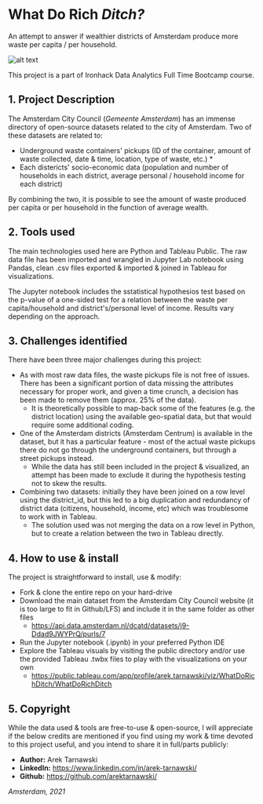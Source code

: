 # What Do Rich  *Ditch?* 
An attempt to answer if wealthier districts of Amsterdam produce more waste per capita / per household.

![alt text](https://vconsyst.com/storage/section/159/2dmWxgyZT9veY3O4M6qy.jpeg)

This project is a part of Ironhack Data Analytics Full Time Bootcamp course. 

## 1. Project Description

The Amsterdam City Council (*Gemeente Amsterdam*) has an immense directory of open-source datasets related to the city of Amsterdam. Two of these datasets are related to:
* Underground waste containers' pickups (ID of the container, amount of waste collected, date & time, location, type of waste, etc.)
  * 
* Each distericts' socio-economic data (population and number of households in each district, average personal / household income for each district)

By combining the two, it is possible to see the amount of waste produced per capita or per household in the function of average wealth.

## 2. Tools used

The main technologies used here are Python and Tableau Public. The raw data file has been imported and wrangled in Jupyter Lab notebook using Pandas, clean .csv files exported & imported & joined in Tableau for visualizations.

The Jupyter notebook includes the sstatistical hypothesios test based on the p-value of a one-sided test for a relation between the waste per capita/household and district's/personal level of income. Results vary depending on the approach.

## 3. Challenges identified

There have been three major challenges during this project:
* As with most raw data files, the waste pickups file is not free of issues. There has been a significant portion of data missing the attributes necessary for proper work, and given a time crunch, a decision has been made to remove them (approx. 25% of the data). 
   * It is theoretically possible to map-back some of the features (e.g. the district location) using the available geo-spatial data, but that would require some additional coding.
*  One of the Amsterdam districts (Amsterdam Centrum) is available in the dataset, but it has a particular feature - most of the actual waste pickups there do not go through the underground containers, but through a street pickups instead. 
   *  While the data has still been included in the project & visualized, an attempt has been made to exclude it during the hypothesis testing not to skew the results.
*  Combining two datasets: initially they have been joined on a row level using the district_id, but this led to a big duplication and redundancy of district data (citizens, household, income, etc) which was troublesome to work with in Tableau. 
   * The solution used was not merging the data on a row level in Python, but to create a relation between the two in Tableau directly.

## 4. How to use & install

The project is straightforward to install, use & modify:
* Fork & clone the entire repo on your hard-drive
* Download the main dataset from the Amsterdam City Council website (it is too large to fit in Github/LFS) and include it in the same folder as other files
   * https://api.data.amsterdam.nl/dcatd/datasets/j9-Ddad9JWYPrQ/purls/7
* Run the Jupyter notebook (.ipynb) in your preferred Python IDE
* Explore the Tableau visuals by visiting the public directory and/or use the provided Tableau .twbx files to play with the visualizations on your own
   * https://public.tableau.com/app/profile/arek.tarnawski/viz/WhatDoRichDitch/WhatDoRichDitch 

## 5. Copyright

While the data used & tools are free-to-use & open-source, I will appreciate if the below credits are mentioned if you find using my work & time devoted to this project useful, and you intend to share it in full/parts publicly:

* **Author:** Arek Tarnawski
* **LinkedIn:** https://www.linkedin.com/in/arek-tarnawski/
* **Github:** https://github.com/arektarnawski/

*Amsterdam, 2021*

